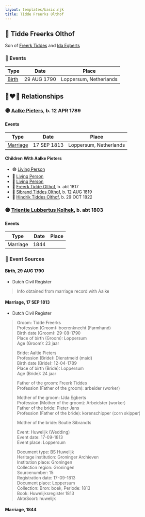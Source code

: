 ```yaml
---
layout: templates/basic.njk
title: Tidde Freerks Olthof
---
```

## 🔵 Tidde Freerks Olthof

Son of [Freerk Tiddes](/people/2/21111317) and [Ida Egberts](/people/6/68075578)

### 📆 Events

Type | Date | Place
------ | ------ | ------
[Birth](#event-f681e48f-f6d1-45cf-9c72-57f26a5b7c61) | 29 AUG 1790 | Loppersum, Netherlands

## 👩‍❤️‍👨 Relationships

### 🟣 [Aalke Pieters](/people/7/70796984), b. 12 APR 1789

#### Events

Type | Date | Place
------ | ------ | ------
[Marriage](#event-8d856d9b-5805-4b20-a5e2-63431275da6a) | 17 SEP 1813 | Loppersum, Netherlands
#### Children With Aalke Pieters
* 🟣 [Living Person](/people/9/94260080)
* 🔵 [Living Person](/people/5/56284680)
* 🔵 [Living Person](/people/4/41071798)
* 🔵 [Freerk Tidde Olthof](/people/1/17887459), b. abt 1817
* 🔵 [Sibrand Tiddes Olthof](/people/7/76433820), b. 12 AUG 1819
* 🔵 [Hindrik Tiddes Olthof](/people/5/57682588), b. 29 OCT 1822
### 🟣 [Trientje Lubbertus Kolhek](/people/4/42737119), b. abt 1803

#### Events

Type | Date | Place
------ | ------ | ------
Marriage | 1844 |
### 📰 Event Sources

#### <a id="event-f681e48f-f6d1-45cf-9c72-57f26a5b7c61"></a> Birth, 29 AUG 1790
* Dutch Civil Register
>   
  > Info obtained from marriage record with Aalke
#### <a id="event-8d856d9b-5805-4b20-a5e2-63431275da6a"></a> Marriage, 17 SEP 1813
* Dutch Civil Register
>   
  > Groom: Tidde Freerks  
  > Profession (Groom): boerenknecht (Farmhand)  
  > Birth date (Groom): 29-08-1790  
  > Place of birth (Groom): Loppersum  
  > Age (Groom): 23 jaar  
  >   
  > Bride: Aaltie Pieters  
  > Profession (Bride): Dienstmeid (maid)  
  > Birth date (Bride): 12-04-1789  
  > Place of birth (Bride): Loppersum  
  > Age (Bride): 24 jaar  
  >   
  > Father of the groom: Freerk Tiddes  
  > Profession (Father of the groom): arbeider (worker)  
  >   
  > Mother of the groom: IJda Egberts  
  > Profession (Mother of the groom): Arbeidster (worker)  
  > Father of the bride: Pieter Jans  
  > Profession (Father of the bride): korenschipper (corn skipper)  
  >   
  > Mother of the bride: Boutie Sibrandts  
  >   
  > Event: Huwelijk (Wedding)  
  > Event date: 17-09-1813  
  > Event place: Loppersum  
  >   
  > Document type: BS Huwelijk  
  > Heritage institution: Groninger Archieven  
  > Institution place: Groningen  
  > Collection region: Groningen  
  > Sourcenumber: 15  
  > Registration date: 17-09-1813  
  > Document place: Loppersum  
  > Collection: Bron: boek, Periode: 1813  
  > Book: Huwelijksregister 1813  
  > AkteSoort: huwelijk  
  >

#### <a id="event-6c88f3bf-f7a3-454f-ae51-d276bdf3bc7f"></a> Marriage, 1844
